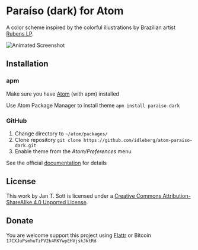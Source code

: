 # Paraíso (dark) for Atom

A color scheme inspired by the colorful illustrations by Brazilian artist [Rubens LP](http://www.rubenslp.com.br/).

![Animated Screenshot](https://raw.github.com/idleberg/atom-paraiso-dark/master/screenshot.png)

## Installation

### apm

Make sure you have [Atom](https://atom.io/) (with apm) installed

Use Atom Package Manager to install theme `apm install paraiso-dark`

### GitHub

1. Change directory to `~/atom/packages/`
2. Clone repository `git clone https://github.com/idleberg/atom-paraiso-dark.git`
3. Enable theme from the *Atom/Preferences* menu

See the official [documentation](https://atom.io/docs/latest/converting-a-text-mate-theme) for details

## License

This work by Jan T. Sott is licensed under a [Creative Commons Attribution-ShareAlike 4.0 Unported License](http://creativecommons.org/licenses/by-sa/4.0/deed.en_US).

## Donate

You are welcome support this project using [Flattr](https://flattr.com/submit/auto?user_id=idleberg&url=https://github.com/idleberg/atom-paraiso-dark) or Bitcoin `17CXJuPsmhuTzFV2k4RKYwpEHVjskJktRd`